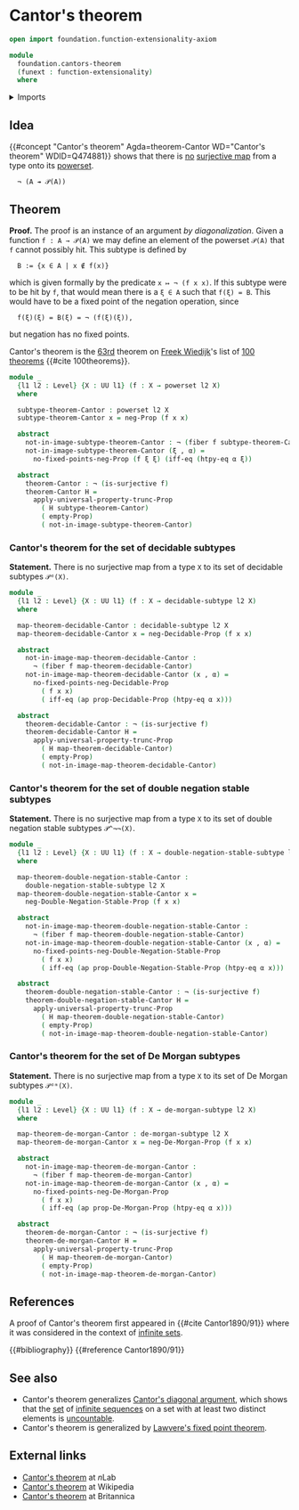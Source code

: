 # Cantor's theorem

```agda
open import foundation.function-extensionality-axiom

module
  foundation.cantors-theorem
  (funext : function-extensionality)
  where
```

<details><summary>Imports</summary>

```agda
open import foundation.action-on-identifications-functions
open import foundation.decidable-propositions funext
open import foundation.decidable-subtypes funext
open import foundation.dependent-pair-types
open import foundation.double-negation-stable-propositions funext
open import foundation.logical-equivalences funext
open import foundation.negation funext
open import foundation.powersets funext
open import foundation.propositional-truncations funext
open import foundation.surjective-maps funext
open import foundation.universe-levels

open import foundation-core.empty-types
open import foundation-core.fibers-of-maps

open import logic.de-morgan-propositions funext
open import logic.de-morgan-subtypes funext
open import logic.double-negation-stable-subtypes funext
```

</details>

## Idea

{{#concept "Cantor's theorem" Agda=theorem-Cantor WD="Cantor's theorem" WDID=Q474881}}
shows that there is [no](foundation-core.negation.md)
[surjective map](foundation.surjective-maps.md) from a type onto its
[powerset](foundation.powersets.md).

```text
  ¬ (A ↠ 𝒫(A))
```

## Theorem

**Proof.** The proof is an instance of an argument _by diagonalization_. Given a
function `f : A → 𝒫(A)` we may define an element of the powerset `𝒫(A)` that `f`
cannot possibly hit. This subtype is defined by

```text
  B := {x ∈ A | x ∉ f(x)}
```

which is given formally by the predicate `x ↦ ¬ (f x x)`. If this subtype were
to be hit by `f`, that would mean there is a `ξ ∈ A` such that `f(ξ) = B`. This
would have to be a fixed point of the negation operation, since

```text
  f(ξ)(ξ) = B(ξ) = ¬ (f(ξ)(ξ)),
```

but negation has no fixed points.

Cantor's theorem is the [63rd](literature.100-theorems.md#63) theorem on
[Freek Wiedijk](http://www.cs.ru.nl/F.Wiedijk/)'s list of
[100 theorems](literature.100-theorems.md) {{#cite 100theorems}}.

```agda
module _
  {l1 l2 : Level} {X : UU l1} (f : X → powerset l2 X)
  where

  subtype-theorem-Cantor : powerset l2 X
  subtype-theorem-Cantor x = neg-Prop (f x x)

  abstract
    not-in-image-subtype-theorem-Cantor : ¬ (fiber f subtype-theorem-Cantor)
    not-in-image-subtype-theorem-Cantor (ξ , α) =
      no-fixed-points-neg-Prop (f ξ ξ) (iff-eq (htpy-eq α ξ))

  abstract
    theorem-Cantor : ¬ (is-surjective f)
    theorem-Cantor H =
      apply-universal-property-trunc-Prop
        ( H subtype-theorem-Cantor)
        ( empty-Prop)
        ( not-in-image-subtype-theorem-Cantor)
```

### Cantor's theorem for the set of decidable subtypes

**Statement.** There is no surjective map from a type `X` to its set of
decidable subtypes `𝒫ᵈ(X)`.

```agda
module _
  {l1 l2 : Level} {X : UU l1} (f : X → decidable-subtype l2 X)
  where

  map-theorem-decidable-Cantor : decidable-subtype l2 X
  map-theorem-decidable-Cantor x = neg-Decidable-Prop (f x x)

  abstract
    not-in-image-map-theorem-decidable-Cantor :
      ¬ (fiber f map-theorem-decidable-Cantor)
    not-in-image-map-theorem-decidable-Cantor (x , α) =
      no-fixed-points-neg-Decidable-Prop
        ( f x x)
        ( iff-eq (ap prop-Decidable-Prop (htpy-eq α x)))

  abstract
    theorem-decidable-Cantor : ¬ (is-surjective f)
    theorem-decidable-Cantor H =
      apply-universal-property-trunc-Prop
        ( H map-theorem-decidable-Cantor)
        ( empty-Prop)
        ( not-in-image-map-theorem-decidable-Cantor)
```

### Cantor's theorem for the set of double negation stable subtypes

**Statement.** There is no surjective map from a type `X` to its set of double
negation stable subtypes `𝒫^¬¬(X)`.

```agda
module _
  {l1 l2 : Level} {X : UU l1} (f : X → double-negation-stable-subtype l2 X)
  where

  map-theorem-double-negation-stable-Cantor :
    double-negation-stable-subtype l2 X
  map-theorem-double-negation-stable-Cantor x =
    neg-Double-Negation-Stable-Prop (f x x)

  abstract
    not-in-image-map-theorem-double-negation-stable-Cantor :
      ¬ (fiber f map-theorem-double-negation-stable-Cantor)
    not-in-image-map-theorem-double-negation-stable-Cantor (x , α) =
      no-fixed-points-neg-Double-Negation-Stable-Prop
        ( f x x)
        ( iff-eq (ap prop-Double-Negation-Stable-Prop (htpy-eq α x)))

  abstract
    theorem-double-negation-stable-Cantor : ¬ (is-surjective f)
    theorem-double-negation-stable-Cantor H =
      apply-universal-property-trunc-Prop
        ( H map-theorem-double-negation-stable-Cantor)
        ( empty-Prop)
        ( not-in-image-map-theorem-double-negation-stable-Cantor)
```

### Cantor's theorem for the set of De Morgan subtypes

**Statement.** There is no surjective map from a type `X` to its set of De
Morgan subtypes `𝒫ᵈᵐ(X)`.

```agda
module _
  {l1 l2 : Level} {X : UU l1} (f : X → de-morgan-subtype l2 X)
  where

  map-theorem-de-morgan-Cantor : de-morgan-subtype l2 X
  map-theorem-de-morgan-Cantor x = neg-De-Morgan-Prop (f x x)

  abstract
    not-in-image-map-theorem-de-morgan-Cantor :
      ¬ (fiber f map-theorem-de-morgan-Cantor)
    not-in-image-map-theorem-de-morgan-Cantor (x , α) =
      no-fixed-points-neg-De-Morgan-Prop
        ( f x x)
        ( iff-eq (ap prop-De-Morgan-Prop (htpy-eq α x)))

  abstract
    theorem-de-morgan-Cantor : ¬ (is-surjective f)
    theorem-de-morgan-Cantor H =
      apply-universal-property-trunc-Prop
        ( H map-theorem-de-morgan-Cantor)
        ( empty-Prop)
        ( not-in-image-map-theorem-de-morgan-Cantor)
```

## References

A proof of Cantor's theorem first appeared in {{#cite Cantor1890/91}} where it
was considered in the context of [infinite sets](set-theory.infinite-sets.md).

{{#bibliography}} {{#reference Cantor1890/91}}

## See also

- Cantor's theorem generalizes
  [Cantor's diagonal argument](set-theory.cantors-diagonal-argument.md), which
  shows that the [set](foundation-core.sets.md) of
  [infinite sequences](foundation.sequences.md) on a set with at least two
  distinct elements is [uncountable](set-theory.uncountable-sets.md).
- Cantor's theorem is generalized by
  [Lawvere's fixed point theorem](foundation.lawveres-fixed-point-theorem.md).

## External links

- [Cantor's theorem](https://ncatlab.org/nlab/show/Cantor%27s+theorem) at $n$Lab
- [Cantor's theorem](https://en.wikipedia.org/wiki/Cantor%27s_theorem) at
  Wikipedia
- [Cantor's theorem](https://www.britannica.com/science/Cantors-theorem) at
  Britannica
